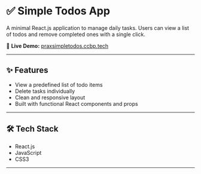 # ✅ Simple Todos App

A minimal React.js application to manage daily tasks. Users can view a list of todos and remove completed ones with a single click.

🔗 **Live Demo:** [praxsimpletodos.ccbp.tech](https://praxsimpletodos.ccbp.tech)

---

## ✨ Features

- View a predefined list of todo items
- Delete tasks individually
- Clean and responsive layout
- Built with functional React components and props

---

## 🛠 Tech Stack

- React.js
- JavaScript
- CSS3

---

